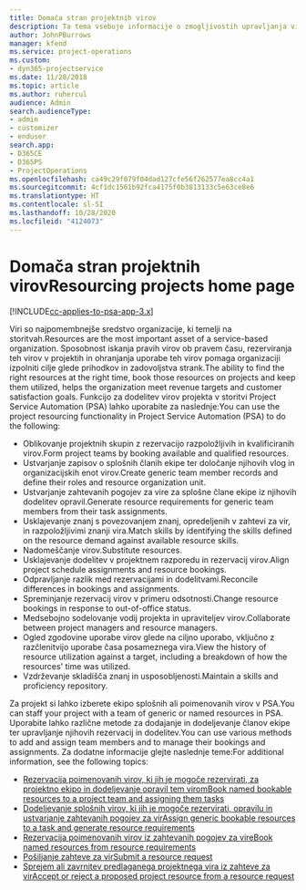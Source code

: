 ```yaml
---
title: Domača stran projektnih virov
description: Ta tema vsebuje informacije o zmogljivostih upravljanja virov v aplikaciji Project Service Automation (PSA) za Dynamics 365.
author: JohnPBurrows
manager: kfend
ms.service: project-operations
ms.custom:
- dyn365-projectservice
ms.date: 11/28/2018
ms.topic: article
ms.author: ruhercul
audience: Admin
search.audienceType:
- admin
- customizer
- enduser
search.app:
- D365CE
- D365PS
- ProjectOperations
ms.openlocfilehash: ca49c29f079f04dad127cfe56f262577ea8cc4a1
ms.sourcegitcommit: 4cf1dc1561b92fca4175f0b3813133c5e63ce8e6
ms.translationtype: HT
ms.contentlocale: sl-SI
ms.lasthandoff: 10/28/2020
ms.locfileid: "4124073"
---
```

# <a name="resourcing-projects-home-page"></a><span data-ttu-id="1664a-103">Domača stran projektnih virov</span><span class="sxs-lookup"><span data-stu-id="1664a-103">Resourcing projects home page</span></span>

[!INCLUDE[cc-applies-to-psa-app-3.x](../includes/cc-applies-to-psa-app-3x.md)]

<span data-ttu-id="1664a-104">Viri so najpomembnejše sredstvo organizacije, ki temelji na storitvah.</span><span class="sxs-lookup"><span data-stu-id="1664a-104">Resources are the most important asset of a service-based organization.</span></span> <span data-ttu-id="1664a-105">Sposobnost iskanja pravih virov ob pravem času, rezerviranja teh virov v projektih in ohranjanja uporabe teh virov pomaga organizaciji izpolniti cilje glede prihodkov in zadovoljstva strank.</span><span class="sxs-lookup"><span data-stu-id="1664a-105">The ability to find the right resources at the right time, book those resources on projects and keep them utilized, helps the organization meet revenue targets and customer satisfaction goals.</span></span> <span data-ttu-id="1664a-106">Funkcijo za dodelitev virov projekta v storitvi Project Service Automation (PSA) lahko uporabite za naslednje:</span><span class="sxs-lookup"><span data-stu-id="1664a-106">You can use the project resourcing functionality in Project Service Automation (PSA) to do the following:</span></span>

- <span data-ttu-id="1664a-107">Oblikovanje projektnih skupin z rezervacijo razpoložljivih in kvalificiranih virov.</span><span class="sxs-lookup"><span data-stu-id="1664a-107">Form project teams by booking available and qualified resources.</span></span>
- <span data-ttu-id="1664a-108">Ustvarjanje zapisov o splošnih članih ekipe ter določanje njihovih vlog in organizacijskih enot virov.</span><span class="sxs-lookup"><span data-stu-id="1664a-108">Create generic team member records and define their roles and resource organization unit.</span></span>
- <span data-ttu-id="1664a-109">Ustvarjanje zahtevanih pogojev za vire za splošne člane ekipe iz njihovih dodelitev opravil.</span><span class="sxs-lookup"><span data-stu-id="1664a-109">Generate resource requirements for generic team members from their task assignments.</span></span>
- <span data-ttu-id="1664a-110">Usklajevanje znanj s povezovanjem znanj, opredeljenih v zahtevi za vir, in razpoložljivimi znanji vira.</span><span class="sxs-lookup"><span data-stu-id="1664a-110">Match skills by identifying the skills defined on the resource demand against available resource skills.</span></span>
- <span data-ttu-id="1664a-111">Nadomeščanje virov.</span><span class="sxs-lookup"><span data-stu-id="1664a-111">Substitute resources.</span></span>
- <span data-ttu-id="1664a-112">Usklajevanje dodelitev v projektnem razporedu in rezervacij virov.</span><span class="sxs-lookup"><span data-stu-id="1664a-112">Align project schedule assignments and resource bookings.</span></span>
- <span data-ttu-id="1664a-113">Odpravljanje razlik med rezervacijami in dodelitvami.</span><span class="sxs-lookup"><span data-stu-id="1664a-113">Reconcile differences in bookings and assignments.</span></span>
- <span data-ttu-id="1664a-114">Spreminjanje rezervacij virov v primeru odsotnosti.</span><span class="sxs-lookup"><span data-stu-id="1664a-114">Change resource bookings in response to out-of-office status.</span></span>
- <span data-ttu-id="1664a-115">Medsebojno sodelovanje vodij projekta in upraviteljev virov.</span><span class="sxs-lookup"><span data-stu-id="1664a-115">Collaborate between project managers and resource managers.</span></span>
- <span data-ttu-id="1664a-116">Ogled zgodovine uporabe virov glede na ciljno uporabo, vključno z razčlenitvijo uporabe časa posameznega vira.</span><span class="sxs-lookup"><span data-stu-id="1664a-116">View the history of resource utilization against a target, including a breakdown of how the resources' time was utilized.</span></span>
- <span data-ttu-id="1664a-117">Vzdrževanje skladišča znanj in usposobljenosti.</span><span class="sxs-lookup"><span data-stu-id="1664a-117">Maintain a skills and proficiency repository.</span></span>


<span data-ttu-id="1664a-118">Za projekt si lahko izberete ekipo splošnih ali poimenovanih virov v PSA.</span><span class="sxs-lookup"><span data-stu-id="1664a-118">You can staff your project with a team of generic or named resources in PSA.</span></span> <span data-ttu-id="1664a-119">Uporabite lahko različne metode za dodajanje in dodeljevanje članov ekipe ter upravljanje njihovih rezervacij in dodelitev.</span><span class="sxs-lookup"><span data-stu-id="1664a-119">You can use various methods to add and assign team members and to manage their bookings and assignments.</span></span> <span data-ttu-id="1664a-120">Za dodatne informacije glejte naslednje teme:</span><span class="sxs-lookup"><span data-stu-id="1664a-120">For additional information, see the following topics:</span></span>

- [<span data-ttu-id="1664a-121">Rezervacija poimenovanih virov, ki jih je mogoče rezervirati, za projektno ekipo in dodeljevanje opravil tem virom</span><span class="sxs-lookup"><span data-stu-id="1664a-121">Book named bookable resources to a project team and assigning them tasks</span></span>](assign-named-bookable-resource.md)
- [<span data-ttu-id="1664a-122">Dodeljevanje splošnih virov, ki jih je mogoče rezervirati, opravilu in ustvarjanje zahtevanih pogojev za vir</span><span class="sxs-lookup"><span data-stu-id="1664a-122">Assign generic bookable resources to a task and generate resource requirements</span></span>](assign-generic-bookable-resource.md)
- [<span data-ttu-id="1664a-123">Rezervacija poimenovanih virov iz zahtevanih pogojev za vire</span><span class="sxs-lookup"><span data-stu-id="1664a-123">Book named resources from resource requirements</span></span>](book-named-resource.md)
- [<span data-ttu-id="1664a-124">Pošiljanje zahteve za vir</span><span class="sxs-lookup"><span data-stu-id="1664a-124">Submit a resource request</span></span>](submit-resource-request.md)
- [<span data-ttu-id="1664a-125">Sprejem ali zavrnitev predlaganega projektnega vira iz zahteve za vir</span><span class="sxs-lookup"><span data-stu-id="1664a-125">Accept or reject a proposed project resource from a resource request</span></span>](accept-reject-proposed-resource.md)
